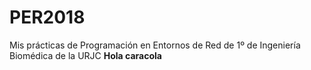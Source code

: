 # PER2018
Mis prácticas de Programación en Entornos de Red de 1º de Ingeniería Biomédica de la URJC
**Hola caracola**
